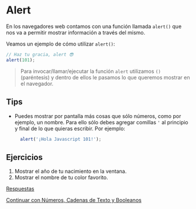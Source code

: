 # Alert

En los navegadores web contamos con una función llamada `alert()` que nos va a permitir mostrar información a través del mismo.

Veamos un ejemplo de cómo utilizar `alert()`:

```javascript
// Haz tu gracia, alert 😎
alert(101);
```

> Para invocar/llamar/ejecutar la función `alert` utilizamos `()` \(paréntesis\) y dentro de ellos le pasamos lo que queremos mostrar en el navegador.

## Tips

* Puedes mostrar por pantalla más cosas que sólo números, como por ejemplo, un nombre. Para ello sólo debes agregar comillas `'` al principio y final de lo que quieras escribir. Por ejemplo:

  ```javascript
    alert('¡Hola Javascript 101!');
  ```

## Ejercicios

1. Mostrar el año de tu nacimiento en la ventana.
2. Mostrar el nombre de tu color favorito.

[Respuestas](/respuestas/01.js)

[Continuar con Números, Cadenas de Texto y Booleanos](02.md)

